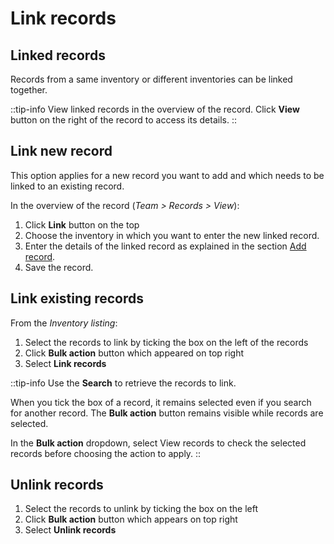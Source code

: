 # Link records

## Linked records

Records from a same inventory or different inventories can be linked together.

::tip-info
View linked records in the overview of the record. Click **View** button on the right of the record to access its details.
::

## Link new record

This option applies for a new record you want to add and which needs to be linked to an existing record.

In the overview of the record (*Team > Records > View*):

1. Click **Link** button on the top
2. Choose the inventory in which you want to enter the new linked record.
3. Enter the details of the linked record as explained in the section [Add record](/laboratory-information-management-system/records/add-record#add-record).
4. Save the record.

## Link existing records

From the *Inventory listing*:

1. Select the records to link by ticking the box on the left of the records
2. Click **Bulk action** button which appeared on top right
3. Select **Link records**

::tip-info
Use the **Search** to retrieve the records to link.

When you tick the box of a record, it remains selected even if you search for another record. The **Bulk action** button remains visible while records are selected.

In the **Bulk action** dropdown, select View records to check the selected records before choosing the action to apply.
::

## Unlink records

1. Select the records to unlink by ticking the box on the left
2. Click **Bulk action** button which appears on top right
3. Select **Unlink records**
